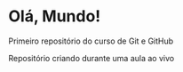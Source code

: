 # Olá, Mundo!
 Primeiro repositório do curso de Git e GitHub

 Repositório criando durante uma aula ao vivo
